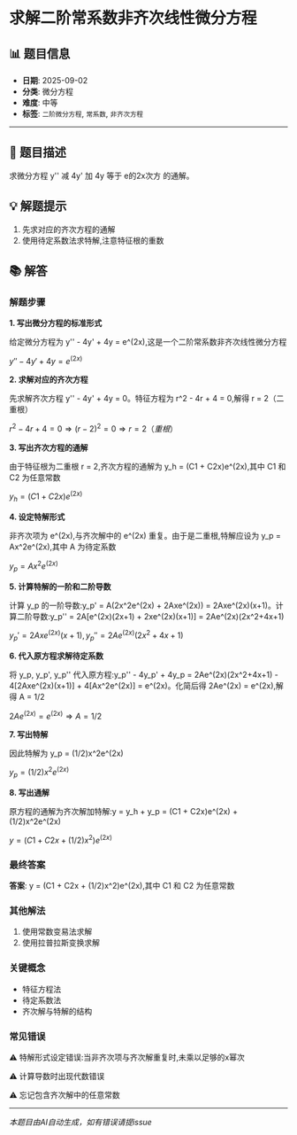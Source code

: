 # 求解二阶常系数非齐次线性微分方程

## 📊 题目信息

- **日期**: 2025-09-02
- **分类**: 微分方程
- **难度**: 中等
- **标签**: `二阶微分方程`, `常系数`, `非齐次方程`

---

## 📝 题目描述

求微分方程 y'' 减 4y' 加 4y 等于 e的2x次方 的通解。

## 💡 解题提示

1. 先求对应的齐次方程的通解
2. 使用待定系数法求特解,注意特征根的重数

## 📚 解答

### 解题步骤

**1. 写出微分方程的标准形式**

给定微分方程为 y'' - 4y' + 4y = e^(2x),这是一个二阶常系数非齐次线性微分方程

$y'' - 4y' + 4y = e^(2x)$

**2. 求解对应的齐次方程**

先求解齐次方程 y'' - 4y' + 4y = 0。特征方程为 r^2 - 4r + 4 = 0,解得 r = 2（二重根）

$r^2 - 4r + 4 = 0 ⇒ (r-2)^2 = 0 ⇒ r = 2（重根）$

**3. 写出齐次方程的通解**

由于特征根为二重根 r = 2,齐次方程的通解为 y_h = (C1 + C2x)e^(2x),其中 C1 和 C2 为任意常数

$y_h = (C1 + C2x)e^(2x)$

**4. 设定特解形式**

非齐次项为 e^(2x),与齐次解中的 e^(2x) 重复。由于是二重根,特解应设为 y_p = Ax^2e^(2x),其中 A 为待定系数

$y_p = Ax^2e^(2x)$

**5. 计算特解的一阶和二阶导数**

计算 y_p 的一阶导数:y_p' = A(2x^2e^(2x) + 2Axe^(2x)) = 2Axe^(2x)(x+1)。计算二阶导数:y_p'' = 2A[e^(2x)(2x+1) + 2xe^(2x)(x+1)] = 2Ae^(2x)(2x^2+4x+1)

$y_p' = 2Axe^(2x)(x+1), y_p'' = 2Ae^(2x)(2x^2+4x+1)$

**6. 代入原方程求解待定系数**

将 y_p, y_p', y_p'' 代入原方程:y_p'' - 4y_p' + 4y_p = 2Ae^(2x)(2x^2+4x+1) - 4[2Axe^(2x)(x+1)] + 4[Ax^2e^(2x)] = e^(2x)。化简后得 2Ae^(2x) = e^(2x),解得 A = 1/2

$2Ae^(2x) = e^(2x) ⇒ A = 1/2$

**7. 写出特解**

因此特解为 y_p = (1/2)x^2e^(2x)

$y_p = (1/2)x^2e^(2x)$

**8. 写出通解**

原方程的通解为齐次解加特解:y = y_h + y_p = (C1 + C2x)e^(2x) + (1/2)x^2e^(2x)

$y = (C1 + C2x + (1/2)x^2)e^(2x)$

### 最终答案

**答案**: y = (C1 + C2x + (1/2)x^2)e^(2x),其中 C1 和 C2 为任意常数

### 其他解法

1. 使用常数变易法求解
2. 使用拉普拉斯变换求解

### 关键概念

- 特征方程法
- 待定系数法
- 齐次解与特解的结构

### 常见错误

⚠️ 特解形式设定错误:当非齐次项与齐次解重复时,未乘以足够的x幂次

⚠️ 计算导数时出现代数错误

⚠️ 忘记包含齐次解中的任意常数

---

*本题目由AI自动生成，如有错误请提issue*
